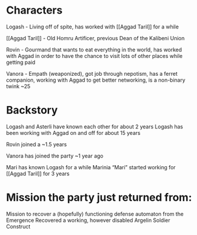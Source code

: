 # Characters
Logash - Living off of spite, has worked with [[Aggad Taril]] for a while 
	
[[Aggad Taril]] - Old Homru Artificer, previous Dean of the Kalibeni Union

Rovin - Gourmand that wants to eat everything in the world, has worked with Aggad in order to have the chance to visit lots of other places while getting paid

Vanora - Empath (weaponized), got job through nepotism, has a ferret companion, working with Aggad to get better networking, is a non-binary twink ~25

# Backstory 
Logash and Asterli have known each other for about 2 years
Logash has been working with Aggad on and off for about 15 years

Rovin joined a ~1.5 years

Vanora has joined the party ~1 year ago

Mari has known Logash for a while
Marinia “Mari” started working for [[Aggad Taril]] for 3 years   
# Mission the party just returned from:
Mission to recover a (hopefully) functioning defense automaton from the Emergence
Recovered a working, however disabled Argelin Soldier Construct 